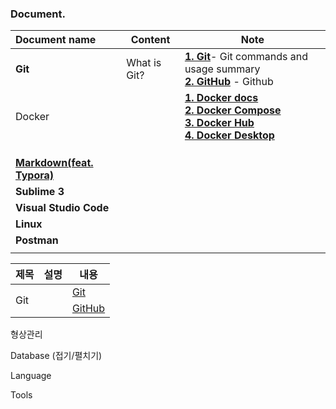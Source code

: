 ### Document.

| Document name                                                | Content      | Note                                                         |
| :----------------------------------------------------------- | ------------ | ------------------------------------------------------------ |
| **Git**                                                      | What is Git? | [**1. Git**](https://tinyurl.com/2oqo74st)- Git commands and usage summary<br />[**2. GitHub**](https://bit.ly/3E6uBGY) - Github |
| Docker                                                       |              | [**1. Docker docs**](https://tinyurl.com/2na8gjyy)<br />[**2. Docker  Compose**](https://tinyurl.com/2l5jto84)<br />[**3. Docker Hub**](https://tinyurl.com/2ltr6qgh)<br />[**4. Docker Desktop**](https://tinyurl.com/2jwfwjst) |
|                                                              |              |                                                              |
|                                                              |              |                                                              |
|                                                              |              |                                                              |
| [**Markdown(feat. Typora)**](https://github.com/kos5667/Git/tree/main/markdown) |              |                                                              |
| **Sublime 3**                                                |              |                                                              |
| **Visual Studio Code**                                       |              |                                                              |
| **Linux**                                                    |              |                                                              |
| **Postman**                                                  |              |                                                              |
|                                                              |              |                                                              |

<table>
    <thead>
        <tr>
            <th>제목</th>
            <th>설명</th>
            <th>내용</th>
        </tr>
    </thead>
    <tbody>
        <!-- Git -->
        <tr>
            <td rowspan="2">Git</td>
            <td></td>
            <td><a href=".git/git/README.md">Git</a></td>
        </tr>
        <tr>
            <td></td>
            <td><a href=".git/github/README.md">GitHub</a></td>
        </tr>
        <!-- Docker -->
    </tbody>
</table>



형상관리



Database (접기/펼치기)



Language



Tools
